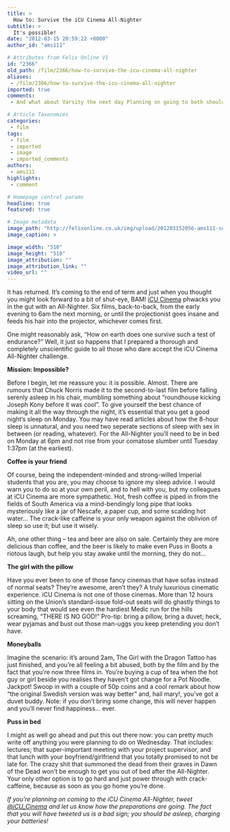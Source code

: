 ```yaml
---
title: >
  How to: Survive the iCU Cinema All-Nighter
subtitle: >
  It's possible!
date: "2012-03-15 20:59:22 +0000"
author_id: "ams111"

# Attributes from Felix Online V1
id: "2366"
old_path: /film/2366/how-to-survive-the-icu-cinema-all-nighter
aliases:
 - /film/2366/how-to-survive-the-icu-cinema-all-nighter
imported: true
comments:
 - And what about Varsity the next day Planning on going to both should be immense

# Article Taxonomies
categories:
 - film
tags:
 - film
 - imported
 - image
 - imported_comments
authors:
 - ams111
highlights:
 - comment

# Homepage control params
headline: true
featured: true

# Image metadata
image_path: "http://felixonline.co.uk/img/upload/201203152056-ams111-success-kid-meme-generator-copy.jpg"
image_caption: >

image_width: "510"
image_height: "510"
image_attribution: ""
image_attribution_link: ""
video_url: ""
---
```


It has returned. It’s coming to the end of term and just when you thought you might look forward to a bit of shut-eye, BAM! [iCU Cinema](http://www.union.ic.ac.uk/arts/cinema/) phwacks you in the gut with an All-Nighter. Six films, back-to-back, from the early evening to 6am the next morning, or until the projectionist goes insane and feeds his hair into the projector, whichever comes first.

One might reasonably ask, “How on earth does one survive such a test of endurance?” Well, it just so happens that I prepared a thorough and completely unscientific guide to all those who dare accept the iCU Cinema All-Nighter challenge.

__Mission: Impossible?__

Before I begin, let me reassure you: it is possible. Almost. There are rumours that Chuck Norris made it to the second-to-last film before falling serenly asleep in his chair, mumbling something about “roundhouse kicking Joseph Kony before it was cool”. To give yourself the best chance of making it all the way through the night, it’s essential that you get a good night’s sleep on Monday. You may have read articles about how the 8-hour sleep is unnatural, and you need two seperate sections of sleep with sex in between (or reading, whatever). For the All-Nighter you’ll need to be in bed on Monday at 6pm and not rise from your comatose slumber until Tuesday 1:37pm (at the earliest).

__Coffee is your friend__

Of course, being the independent-minded and strong-willed Imperial students that you are, you may choose to ignore my sleep advice. I would warn you to do so at your own peril, and to hell with you, but my colleagues at iCU Cinema are more sympathetic. Hot, fresh coffee is piped in from the fields of South America via a mind-bendingly long pipe that looks mysteriously like a jar of Nescafe, a paper cup, and some scalding hot water... The crack-like caffeine is your only weapon against the oblivion of sleep so use it; but use it wisely.

Ah, one other thing – tea and beer are also on sale. Certainly they are more delicious than coffee, and the beer is likely to make even Puss in Boots a riotous laugh, but help you stay awake until the morning, they do not...

__The girl with the pillow__

Have you ever been to one of those fancy cinemas that have sofas instead of normal seats? They’re awesome, aren’t they? A truly luxurious cinematic experience. iCU Cinema is not one of those cinemas. More than 12 hours sitting on the Union’s standard-issue fold-out seats will do ghastly things to your body that would see even the hardiest Medic run for the hills screaming, “THERE IS NO GOD!” Pro-tip: bring a pillow, bring a duvet; heck, wear pyjamas and bust out those man-uggs you keep pretending you don’t have.

__Moneyballs__

Imagine the scenario: it’s around 2am, The Girl with the Dragon Tattoo has just finished, and you’re all feeling a bit abused, both by the film and by the fact that you’re now three films in. You’re buying a cup of tea when the hot guy or girl beside you realises they haven’t got change for a Pot Noodle. Jackpot! Swoop in with a couple of 50p coins and a cool remark about how “the original Swedish version was way better” and, hail mary!, you’ve got a duvet buddy. Note: if you don’t bring some change, this will never happen and you’ll never find happiness... ever.

__Puss in bed__

I might as well go ahead and put this out there now: you can pretty much write off anything you were planning to do on Wednesday. That includes: lectures; that super-important meeting with your project supervisor, and that lunch with your boyfriend/girlfriend that you totally promised to not be late for. The crazy shit that summoned the dead from their graves in Dawn of the Dead won’t be enough to get you out of bed after the All-Nighter. Your only other option is to go hard and just power through with crack-caffeine, because as soon as you go home you’re done.

_If you’re planning on coming to the iCU Cinema All-Nighter, tweet [@iCU\_Cinema](https://twitter.com/#!/icu_cinema) and let us know how the preparations are going. The fact that you will have tweeted us is a bad sign; you should be asleep, charging your batteries!_
